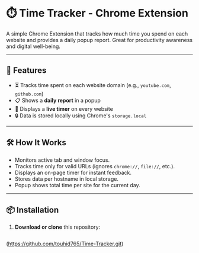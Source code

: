 # ⏱️ Time Tracker - Chrome Extension

A simple Chrome Extension that tracks how much time you spend on each website and provides a daily popup report. Great for productivity awareness and digital well-being.

---

## 🚀 Features

- ⏳ Tracks time spent on each website domain (e.g., `youtube.com`, `github.com`)
- 📋 Shows a **daily report** in a popup
- 📌 Displays a **live timer** on every website
- 🔒 Data is stored locally using Chrome's `storage.local`


---

## 🛠️ How It Works

- Monitors active tab and window focus.
- Tracks time only for valid URLs (ignores `chrome://`, `file://`, etc.).
- Displays an on-page timer for instant feedback.
- Stores data per hostname in local storage.
- Popup shows total time per site for the current day.

---

## 📦 Installation

1. **Download or clone** this repository:

   ```bash
  (https://github.com/touhid765/Time-Tracker.git)

